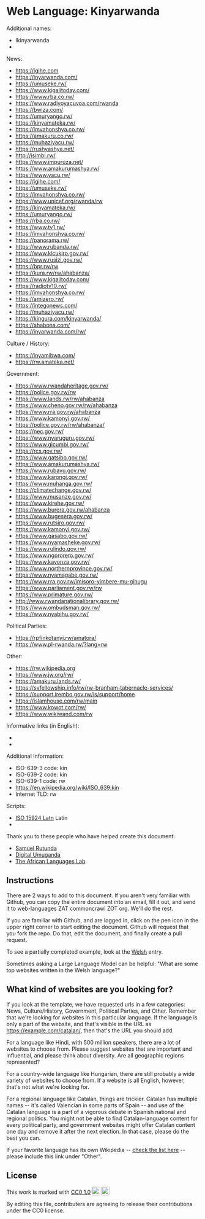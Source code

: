 # Web Language: Kinyarwanda

Additional names:

- Ikinyarwanda
-

News:

- https://igihe.com
- https://inyarwanda.com/
- https://umuseke.rw/
- https://www.kigalitoday.com/
- https://www.rba.co.rw/
- https://www.radiyoyacuvoa.com/rwanda
- https://bwiza.com/
- https://umuryango.rw/
- https://kinyamateka.rw/
- https://imvahonshya.co.rw/
- https://amakuru.co.rw/
- https://muhaziyacu.rw/
- https://rushyashya.net/
- http://isimbi.rw/
- https://www.impuruza.net/
- https://www.amakurumashya.rw/
- https://www.yacu.rw/
- https://igihe.com/
- https://umuseke.rw/
- https://imvahonshya.co.rw/
- https://www.unicef.org/rwanda/rw
- https://kinyamateka.rw/
- https://umuryango.rw/
- https://rba.co.rw/
- https://www.tv1.rw/
- https://imvahonshya.co.rw/
- https://panorama.rw/
- https://www.rubanda.rw/
- https://www.kicukiro.gov.rw/
- https://www.rusizi.gov.rw/
- https://bpr.rw/rw
- https://kura.rw/rw/ahabanza/
- https://www.kigalitoday.com/
- https://radiotv10.rw/
- https://imvahonshya.co.rw/
- https://amizero.rw/
- https://integonews.com/
- https://muhaziyacu.rw/
- https://kingura.com/kinyarwanda/
- https://ahabona.com/
- https://inyarwanda.com/rw/

Culture / History:

- https://inyamibwa.com/
- https://rw.amateka.net/

Government:

- https://www.rwandaheritage.gov.rw/
- https://police.gov.rw/rw
- https://www.lands.rw/rw/ahabanza
- https://www.cheno.gov.rw/rw/ahabanza
- https://www.rra.gov.rw/ahabanza
- https://www.kamonyi.gov.rw/
- https://police.gov.rw/rw/ahabanza/
- https://nec.gov.rw/
- https://www.nyaruguru.gov.rw/
- https://www.gicumbi.gov.rw/
- https://rcs.gov.rw/
- https://www.gatsibo.gov.rw/
- https://www.amakurumashya.rw/
- https://www.rubavu.gov.rw/
- https://www.karongi.gov.rw/
- https://www.muhanga.gov.rw/
- https://climatechange.gov.rw/
- https://www.musanze.gov.rw/
- https://www.kirehe.gov.rw/
- https://www.burera.gov.rw/ahabanza
- https://www.bugesera.gov.rw/
- https://www.rutsiro.gov.rw/
- https://www.kamonyi.gov.rw/
- https://www.gasabo.gov.rw/
- https://www.nyamasheke.gov.rw/
- https://www.rulindo.gov.rw/
- https://www.ngororero.gov.rw/
- https://www.kayonza.gov.rw/
- https://www.northernprovince.gov.rw/
- https://www.nyamagabe.gov.rw/
- https://www.rra.gov.rw/imisoro-yimbere-mu-gihugu
- https://www.parliament.gov.rw/rw
- https://www.primature.gov.rw/
- http://www.rwandanationalibrary.gov.rw/
- https://www.ombudsman.gov.rw/
- https://www.nyabihu.gov.rw/

Political Parties:

- https://rpfinkotanyi.rw/amatora/
- https://www.pl-rwanda.rw/?lang=rw

Other:

- https://rw.wikipedia.org
- https://www.jw.org/rw/
- https://amakuru.lands.rw/
- https://svfellowship.info/rw/rw-branham-tabernacle-services/
- https://support.irembo.gov.rw/is/support/home
- https://islamhouse.com/rw/main
- https://www.kowot.com/rw/
- https://www.wikiwand.com/rw

Informative links (in English):

-
-

Additional Information:

- ISO-639-3 code: kin
- ISO-639-2 code: kin
- ISO-639-1 code: rw
- https://en.wikipedia.org/wiki/ISO_639:kin
- Internet TLD: rw

Scripts:

- <a href="https://en.wikipedia.org/wiki/ISO_15924">ISO 15924 Latn</a> Latin
-

Thank you to these people who have helped create this document:

- [Samuel Rutunda](https://github.com/rutsam)
- [Digital Umuganda](https://github.com/Digital-Umuganda/)
- [The African Languages Lab](https://africanlanguageslab.com/)

## Instructions

There are 2 ways to add to this document. If you aren't very familiar
with Github, you can copy the entire document into an email, fill it
out, and send it to web-languages ZAT commoncrawl ZOT org. We'll do the rest.

If you are familiar with Github, and are logged in, click on the pen
icon in the upper right corner to start editing the document.
Github will request that you fork the repo. Do that, edit the
document, and finally create a pull request.

To see a partially completed example, look at the
[Welsh](../living/welsh.md) entry.

Sometimes asking a Large Language Model can be helpful: "What are some
top websites written in the Welsh language?"

## What kind of websites are you looking for?

If you look at the template, we have requested urls in a few
categories: News, Culture/History, Government, Political Parties, and
Other. Remember that we're looking for websites in this particular
language. If the language is only a part of the website, and that's
visible in the URL as https://example.com/catalan/, then that's the
URL you should add.

For a language like Hindi, with 500 million speakers, there are a lot
of websites to choose from. Please suggest websites that are important
and influential, and please think about diversity. Are all geographic
regions represented?

For a country-wide language like Hungarian, there are still probably a
wide variety of websites to choose from. If a website is all English,
however, that's not what we're looking for.

For a regional language like Catalan, things are trickier. Catalan has
multiple names -- it's called Valencian in some parts of Spain -- and
use of the Catalan language is a part of a vigorous debate in Spanish
national and regional politics. You might not be able to find
Catalan-language content for every political party, and government
websites might offer Catalan content one day and remove it after
the next election. In that case, please do the best you can.

If your favorite language has its own Wikipedia -- [check the list here](https://en.wikipedia.org/wiki/List_of_Wikipedias) --
please include this link under "Other".

## License

<p xmlns:cc="http://creativecommons.org/ns#" >This work is marked with <a href="https://creativecommons.org/publicdomain/zero/1.0/?ref=chooser-v1" target="_blank" rel="license noopener noreferrer" style="display:inline-block;">CC0 1.0<img style="height:22px!important;margin-left:3px;vertical-align:text-bottom;" src="https://mirrors.creativecommons.org/presskit/icons/cc.svg?ref=chooser-v1" alt=""><img style="height:22px!important;margin-left:3px;vertical-align:text-bottom;" src="https://mirrors.creativecommons.org/presskit/icons/zero.svg?ref=chooser-v1" alt=""></a></p>

By editing this file, contributers are agreeing to release their contributions under the CC0 license.
